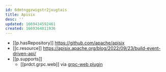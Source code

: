 ```yaml
---
id: 6dmtnggzwigstr2jxugtais
title: Apisix
desc: ''
updated: 1669434592461
created: 1669364811936
---
```


- [[p.hasRepository]] https://github.com/apache/apisix
- [[c.resource]] https://apisix.apache.org/blog/2022/09/23/build-event-driven-api/
- [[p.supports]]
  - [[prdct.grpc.web]] via [grpc-web plugin](https://apisix.apache.org/docs/apisix/plugins/grpc-web/)